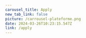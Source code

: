 ```yaml
---
carousel_title: Apply
new_tab_link: false
picture: /carrousel-plateforme.png
date: 2024-03-26T10:23:15.547Z
link: /apply
---
```

